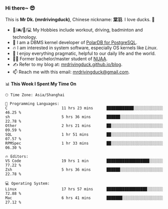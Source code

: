 ### Hi there~ 😎

This is **Mr Dk. (mrdrivingduck)**, Chinese nickname: **棠羽**. I love ducks. 🦆

- 💪/🚘/🏸/💻 My Hobbies include workout, driving, badminton and technology.
- 🍊 I am a DBMS kernel developer of [PolarDB for PostgreSQL](https://github.com/ApsaraDB/PolarDB-for-PostgreSQL).
- 🔥 I am interested in system software, especially OS kernels like *Linux*.
- 🔧 I enjoy everything pragmatic, helpful to our daily life and the world.
- 👨‍🎓 Former bachelor/master student of [NUAA](https://en.wikipedia.org/wiki/Nanjing_University_of_Aeronautics_and_Astronautics).
- ✍ Refer to my blog at: [mrdrivingduck.github.io/blog](https://mrdrivingduck.github.io/blog/).
- 📫 Reach me with this email: [mrdrivingduck@gmail.com](mailto:mrdrivingduck@gmail.com).

<!--START_SECTION:waka-->
📊 **This Week I Spent My Time On** 

```text
🕑︎ Time Zone: Asia/Shanghai

💬 Programming Languages: 
C                        11 hrs 23 mins      ████████████░░░░░░░░░░░░░   46.25 % 
sh                       5 hrs 36 mins       ██████░░░░░░░░░░░░░░░░░░░   22.78 % 
Other                    2 hrs 21 mins       ██░░░░░░░░░░░░░░░░░░░░░░░   09.59 % 
SQL                      1 hr 51 mins        ██░░░░░░░░░░░░░░░░░░░░░░░   07.57 % 
RPMSpec                  1 hr 33 mins        ██░░░░░░░░░░░░░░░░░░░░░░░   06.30 % 

🔥 Editors: 
VS Code                  19 hrs 1 min        ███████████████████░░░░░░   77.22 % 
Zsh                      5 hrs 36 mins       ██████░░░░░░░░░░░░░░░░░░░   22.78 % 

💻 Operating System: 
Linux                    17 hrs 57 mins      ██████████████████░░░░░░░   72.88 % 
Mac                      6 hrs 41 mins       ███████░░░░░░░░░░░░░░░░░░   27.12 % 
```


<!--END_SECTION:waka-->

<!-- ![Mr Dk.'s GitHub Stats](https://github-readme-stats.vercel.app/api?username=mrdrivingduck&count_private&show_icons=true&theme=buefy) -->

<!-- ![Most Used Languages](https://github-readme-stats.vercel.app/api/top-langs/?username=mrdrivingduck&exclude_repo=mips32-CPU,snort-tcp-socket&theme=buefy&layout=compact&langs_count=10) -->


<!--
**mrdrivingduck/mrdrivingduck** is a ✨ _special_ ✨ repository because its `README.md` (this file) appears on your GitHub profile.

Here are some ideas to get you started:

- 🔭 I’m currently working on ...
- 🌱 I’m currently learning ...
- 👯 I’m looking to collaborate on ...
- 🤔 I’m looking for help with ...
- 💬 Ask me about ...
- 📫 How to reach me: ...
- 😄 Pronouns: ...
- ⚡ Fun fact: ...
-->
